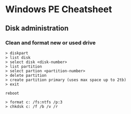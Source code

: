 
# Windows PE Cheatsheet

## Disk administration

### Clean and format new or used drive

~~~
> diskpart
> list disk
> select disk <disk-number>
> list partition
> select partion <partition-number>
> delete partition
> create partition primary (uses max space up to 2tb)
> exit

reboot

> format c: /fs:ntfs /p:3
> chkdsk c: /f /b /v /r
~~~
